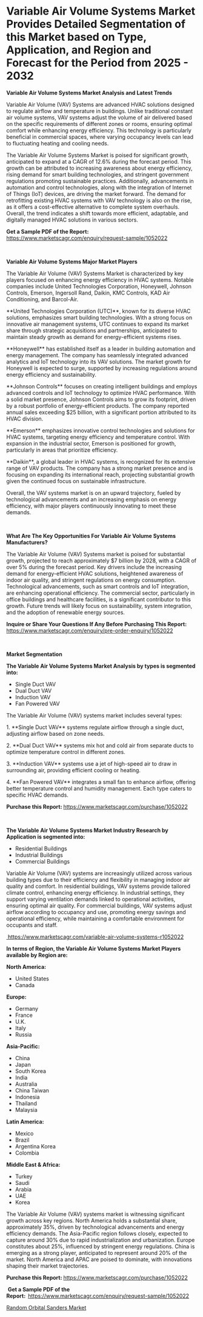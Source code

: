 <p><h1>Variable Air Volume Systems Market Provides Detailed Segmentation of this Market based on Type, Application, and Region and Forecast for the Period from 2025 - 2032</h1></p><p><strong>Variable Air Volume Systems Market Analysis and Latest Trends</strong></p>
<p><p>Variable Air Volume (VAV) Systems are advanced HVAC solutions designed to regulate airflow and temperature in buildings. Unlike traditional constant air volume systems, VAV systems adjust the volume of air delivered based on the specific requirements of different zones or rooms, ensuring optimal comfort while enhancing energy efficiency. This technology is particularly beneficial in commercial spaces, where varying occupancy levels can lead to fluctuating heating and cooling needs.</p><p>The Variable Air Volume Systems Market is poised for significant growth, anticipated to expand at a CAGR of 12.6% during the forecast period. This growth can be attributed to increasing awareness about energy efficiency, rising demand for smart building technologies, and stringent government regulations promoting sustainable practices. Additionally, advancements in automation and control technologies, along with the integration of Internet of Things (IoT) devices, are driving the market forward. The demand for retrofitting existing HVAC systems with VAV technology is also on the rise, as it offers a cost-effective alternative to complete system overhauls. Overall, the trend indicates a shift towards more efficient, adaptable, and digitally managed HVAC solutions in various sectors.</p></p>
<p><strong>Get a Sample PDF of the Report:&nbsp;</strong> <a href="https://www.marketscagr.com/enquiry/request-sample/1052022?utm_campaign=3575&utm_medium=2&utm_source=Github&utm_content=ia&utm_term=08042025&utm_id=variable-air-volume-systems">https://www.marketscagr.com/enquiry/request-sample/1052022</a></p>
<p>&nbsp;</p>
<p><strong>Variable Air Volume Systems Major Market Players</strong></p>
<p><p>The Variable Air Volume (VAV) Systems Market is characterized by key players focused on enhancing energy efficiency in HVAC systems. Notable companies include United Technologies Corporation, Honeywell, Johnson Controls, Emerson, Ingersoll Rand, Daikin, KMC Controls, KAD Air Conditioning, and Barcol-Air.</p><p>**United Technologies Corporation (UTC)**, known for its diverse HVAC solutions, emphasizes smart building technologies. With a strong focus on innovative air management systems, UTC continues to expand its market share through strategic acquisitions and partnerships, anticipated to maintain steady growth as demand for energy-efficient systems rises.</p><p>**Honeywell** has established itself as a leader in building automation and energy management. The company has seamlessly integrated advanced analytics and IoT technology into its VAV solutions. The market growth for Honeywell is expected to surge, supported by increasing regulations around energy efficiency and sustainability.</p><p>**Johnson Controls** focuses on creating intelligent buildings and employs advanced controls and IoT technology to optimize HVAC performance. With a solid market presence, Johnson Controls aims to grow its footprint, driven by a robust portfolio of energy-efficient products. The company reported annual sales exceeding $25 billion, with a significant portion attributed to its HVAC division.</p><p>**Emerson** emphasizes innovative control technologies and solutions for HVAC systems, targeting energy efficiency and temperature control. With expansion in the industrial sector, Emerson is positioned for growth, particularly in areas that prioritize efficiency.</p><p>**Daikin**, a global leader in HVAC systems, is recognized for its extensive range of VAV products. The company has a strong market presence and is focusing on expanding its international reach, projecting substantial growth given the continued focus on sustainable infrastructure.</p><p>Overall, the VAV systems market is on an upward trajectory, fueled by technological advancements and an increasing emphasis on energy efficiency, with major players continuously innovating to meet these demands.</p></p>
<p>&nbsp;</p>
<p><strong>What Are The Key Opportunities For Variable Air Volume Systems Manufacturers?</strong></p>
<p><p>The Variable Air Volume (VAV) Systems market is poised for substantial growth, projected to reach approximately $7 billion by 2028, with a CAGR of over 5% during the forecast period. Key drivers include the increasing demand for energy-efficient HVAC solutions, heightened awareness of indoor air quality, and stringent regulations on energy consumption. Technological advancements, such as smart controls and IoT integration, are enhancing operational efficiency. The commercial sector, particularly in office buildings and healthcare facilities, is a significant contributor to this growth. Future trends will likely focus on sustainability, system integration, and the adoption of renewable energy sources.</p></p>
<p><strong>Inquire or Share Your Questions If Any Before Purchasing This Report:</strong> <a href="https://www.marketscagr.com/enquiry/pre-order-enquiry/1052022?utm_campaign=3575&utm_medium=2&utm_source=Github&utm_content=ia&utm_term=08042025&utm_id=variable-air-volume-systems">https://www.marketscagr.com/enquiry/pre-order-enquiry/1052022</a></p>
<p>&nbsp;</p>
<p><strong>Market Segmentation</strong></p>
<p><strong>The Variable Air Volume Systems Market Analysis by types is segmented into:</strong></p>
<p><ul><li>Single Duct VAV</li><li>Dual Duct VAV</li><li>Induction VAV</li><li>Fan Powered VAV</li></ul></p>
<p><p>The Variable Air Volume (VAV) systems market includes several types: </p><p>1. **Single Duct VAV** systems regulate airflow through a single duct, adjusting airflow based on zone needs.</p><p>2. **Dual Duct VAV** systems mix hot and cold air from separate ducts to optimize temperature control in different zones.</p><p>3. **Induction VAV** systems use a jet of high-speed air to draw in surrounding air, providing efficient cooling or heating.</p><p>4. **Fan Powered VAV** integrates a small fan to enhance airflow, offering better temperature control and humidity management. Each type caters to specific HVAC demands.</p></p>
<p><strong>Purchase this Report:&nbsp;</strong><a href="https://www.marketscagr.com/purchase/1052022?utm_campaign=3575&utm_medium=2&utm_source=Github&utm_content=ia&utm_term=08042025&utm_id=variable-air-volume-systems">https://www.marketscagr.com/purchase/1052022</a></p>
<p>&nbsp;</p>
<p><strong>The Variable Air Volume Systems Market Industry Research by Application is segmented into:</strong></p>
<p><ul><li>Residential Buildings</li><li>Industrial Buildings</li><li>Commercial Buildings</li></ul></p>
<p><p>Variable Air Volume (VAV) systems are increasingly utilized across various building types due to their efficiency and flexibility in managing indoor air quality and comfort. In residential buildings, VAV systems provide tailored climate control, enhancing energy efficiency. In industrial settings, they support varying ventilation demands linked to operational activities, ensuring optimal air quality. For commercial buildings, VAV systems adjust airflow according to occupancy and use, promoting energy savings and operational efficiency, while maintaining a comfortable environment for occupants and staff.</p></p>
<p><a href="https://www.marketscagr.com/variable-air-volume-systems-r1052022?utm_campaign=3575&utm_medium=2&utm_source=Github&utm_content=ia&utm_term=08042025&utm_id=variable-air-volume-systems">&nbsp;https://www.marketscagr.com/variable-air-volume-systems-r1052022</a></p>
<p><strong>In terms of Region, the Variable Air Volume Systems Market Players available by Region are:</strong></p>
<p>
    <p> <strong> North America: </strong>
        <ul>
            <li>United States</li>
            <li>Canada</li>
        </ul>
        </p> 
    <p> <strong> Europe: </strong>
        <ul>
            <li>Germany</li>
            <li>France</li>
            <li>U.K.</li>
            <li>Italy</li>
            <li>Russia</li>
        </ul>
        </p> 
    <p> <strong> Asia-Pacific: </strong>
        <ul>
            <li>China</li>
            <li>Japan</li>
            <li>South Korea</li>
            <li>India</li>
            <li>Australia</li>
            <li>China Taiwan</li>
            <li>Indonesia</li>
            <li>Thailand</li>
            <li>Malaysia</li>
        </ul>
        </p> 
    <p> <strong> Latin America: </strong>
        <ul>
            <li>Mexico</li>
            <li>Brazil</li>
            <li>Argentina Korea</li>
            <li>Colombia</li>
        </ul>
        </p> 
    <p> <strong> Middle East & Africa: </strong>
        <ul>
            <li>Turkey</li>
            <li>Saudi</li>
            <li>Arabia</li>
            <li>UAE</li>
            <li>Korea</li>
        </ul>
    </p>
    </p>
<p><p>The Variable Air Volume (VAV) systems market is witnessing significant growth across key regions. North America holds a substantial share, approximately 35%, driven by technological advancements and energy efficiency demands. The Asia-Pacific region follows closely, expected to capture around 30% due to rapid industrialization and urbanization. Europe constitutes about 25%, influenced by stringent energy regulations. China is emerging as a strong player, anticipated to represent around 20% of the market. North America and APAC are poised to dominate, with innovations shaping their market trajectories.</p></p>
<p><strong>Purchase this Report: </strong><a href="https://www.marketscagr.com/purchase/1052022?utm_campaign=3575&utm_medium=2&utm_source=Github&utm_content=ia&utm_term=08042025&utm_id=variable-air-volume-systems">https://www.marketscagr.com/purchase/1052022</a></p>
<p>&nbsp;<strong>Get a Sample PDF of the Report:&nbsp;&nbsp;</strong><a href="https://www.marketscagr.com/enquiry/request-sample/1052022?utm_campaign=3575&utm_medium=2&utm_source=Github&utm_content=ia&utm_term=08042025&utm_id=variable-air-volume-systems">https://www.marketscagr.com/enquiry/request-sample/1052022</a></p>
<p><strong></strong></p>
<p><p><a href="https://github.com/anggigpps/Market-Research-Report-List-1/blob/main/random-orbital-sanders-market.md?utm_campaign=3575&utm_medium=2&utm_source=Github&utm_content=ia&utm_term=08042025&utm_id=variable-air-volume-systems">Random Orbital Sanders Market</a></p></p>